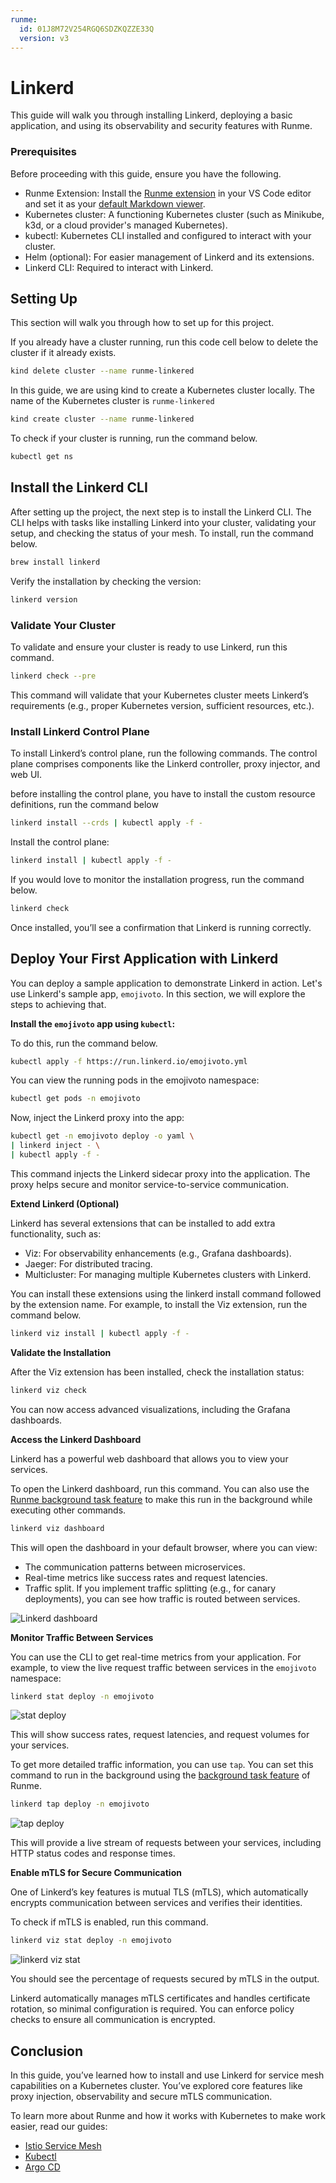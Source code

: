 ```yaml
---
runme:
  id: 01J8M72V254RGQ6SDZKQZZE33Q
  version: v3
---
```


# Linkerd

This guide will walk you through installing Linkerd, deploying a basic application, and using its observability and security features with Runme.

### **Prerequisites**

Before proceeding with this guide, ensure you have the following.

- Runme Extension: Install the [Runme extension](https://marketplace.visualstudio.com/items?itemName=stateful.runme) in your VS Code editor and set it as your [default Markdown viewer](/installation/vscode#configure-your-default-markdown-editor).
- Kubernetes cluster: A functioning Kubernetes cluster (such as Minikube, k3d, or a cloud provider's managed Kubernetes).
- kubectl: Kubernetes CLI installed and configured to interact with your cluster.
- Helm (optional): For easier management of Linkerd and its extensions.
- Linkerd CLI: Required to interact with Linkerd.

## Setting Up

This section will walk you through how to set up for this project.

If you already have a cluster running, run this code cell below to delete the cluster if it already exists.

```sh {"id":"01J8M53EJFTCTQE56AW0MYANBM"}
kind delete cluster --name runme-linkered
```

In this guide, we are using kind to create a Kubernetes cluster locally. The name of the Kubernetes cluster is `runme-linkered`

```sh {"id":"01J8M54FXAN57RZQK0CT3N7EJ2"}
kind create cluster --name runme-linkered
```

To check if your cluster is running, run the command below.

```sh {"id":"01J8M554318GGDD7WDJFM2CEVM"}
kubectl get ns
```

## **Install the Linkerd CLI**

After setting up the project, the next step is to install the Linkerd CLI. The CLI helps with tasks like installing Linkerd into your cluster, validating your setup, and checking the status of your mesh. To install, run the command below.

```sh {"id":"01J8M55WEWHYWXJE9ZRC1Q6TPE"}
brew install linkerd
```

Verify the installation by checking the version:

```sh {"id":"01J8M56DWJGQN23TWN36CHRCQF"}
linkerd version
```

### **Validate Your Cluster**

To validate and ensure your cluster is ready to use Linkerd, run this command.

```sh {"id":"01J8M574YJXESCN5HQ7ZYB9Y3Y"}
linkerd check --pre
```

This command will validate that your Kubernetes cluster meets Linkerd’s requirements (e.g., proper Kubernetes version, sufficient resources, etc.).

### **Install Linkerd Control Plane**

To install Linkerd’s control plane, run the following commands. The control plane comprises components like the Linkerd controller, proxy injector, and web UI.

before installing the control plane, you have to install the custom resource definitions, run the command below

```sh {"id":"01J8M57WZF0HMF8VAEYZKA1SME"}
linkerd install --crds | kubectl apply -f -
```

Install the control plane:

```sh {"id":"01J8M5BV7ZWVYAE3M6E6DTMR3V"}
linkerd install | kubectl apply -f -
```

If you would love to monitor the installation progress, run the command below.

```sh {"id":"01J8M5CEBNPCW9T21FJMCRMP7Q"}
linkerd check
```

Once installed, you’ll see a confirmation that Linkerd is running correctly.

## **Deploy Your First Application with Linkerd**

You can deploy a sample application to demonstrate Linkerd in action. Let's use Linkerd's sample app, `emojivoto`. In this section, we will explore the steps to achieving that.

**Install the `emojivoto` app using `kubectl`:**

To do this, run the command below.

```sh {"id":"01J8M5D3S58DY65QNWYPMH3CA7"}
kubectl apply -f https://run.linkerd.io/emojivoto.yml
```

You can view the running pods in the emojivoto namespace:

```sh {"id":"01J8M5EJE03FK26RQ3GT5YBHW6"}
kubectl get pods -n emojivoto
```

Now, inject the Linkerd proxy into the app:

```sh {"id":"01J8M5F6W11ZEDA3J6X12F8XPD"}
kubectl get -n emojivoto deploy -o yaml \
| linkerd inject - \
| kubectl apply -f -
```

This command injects the Linkerd sidecar proxy into the application. The proxy helps secure and monitor service-to-service communication.

**Extend Linkerd (Optional)**

Linkerd has several extensions that can be installed to add extra functionality, such as:

- Viz: For observability enhancements (e.g., Grafana dashboards).
- Jaeger: For distributed tracing.
- Multicluster: For managing multiple Kubernetes clusters with Linkerd.

You can install these extensions using the linkerd install command followed by the extension name. For example, to install the Viz extension, run the command below.

```sh {"id":"01J8M5GDS3B6M4D9CFKG21A68X"}
linkerd viz install | kubectl apply -f -
```

**Validate the Installation**

After the Viz extension has been installed, check the installation status:

```sh {"id":"01J8M5H2CJ70K3XP7TRQGCWPT5"}
linkerd viz check
```

You can now access advanced visualizations, including the Grafana dashboards.

**Access the Linkerd Dashboard**

Linkerd has a powerful web dashboard that allows you to view your services.

To open the Linkerd dashboard, run this command. You can also use the [Runme background task feature](/getting-started/vscode#background-processes) to make this run in the background while executing other commands.

```sh {"id":"01J8M5K3HVDMCAVXF7BDH1WV8Z"}
linkerd viz dashboard
```

This will open the dashboard in your default browser, where you can view:

- The communication patterns between microservices.
- Real-time metrics like success rates and request latencies.
- Traffic split. If you implement traffic splitting (e.g., for canary deployments), you can see how traffic is routed between services.

![Linkerd dashboard](../../../static/img/guide-page/linkerd-dashboard.png)

**Monitor Traffic Between Services**

You can use the CLI to get real-time metrics from your application. For example, to view the live request traffic between services in the `emojivoto` namespace:

```sh {"id":"01J8M5KXW4R4Y9MKEYEY2TZ2SV"}
linkerd stat deploy -n emojivoto
```

![stat deploy](../../../static/img/guide-page/linkerd-stat-deploy.png)

This will show success rates, request latencies, and request volumes for your services.

To get more detailed traffic information, you can use `tap`. You can set this command to run in the background using the [background task feature](/getting-started/vscode#background-processes) of Runme.

```sh {"id":"01J8M5NV3J8JG8Y6SCJ1G62VDT"}
linkerd tap deploy -n emojivoto
```

![tap deploy](../../../static/img/guide-page/linkerd-tap-deploy.png)

This will provide a live stream of requests between your services, including HTTP status codes and response times.

**Enable mTLS for Secure Communication**

One of Linkerd’s key features is mutual TLS (mTLS), which automatically encrypts communication between services and verifies their identities.

To check if mTLS is enabled, run this command.

```sh {"id":"01J8M5PSM00NN8G8R61RSJY2PV"}
linkerd viz stat deploy -n emojivoto
```

![linkerd viz stat](../../../static/img/guide-page/linkerd-viz-stat.png)

You should see the percentage of requests secured by mTLS in the output.

Linkerd automatically manages mTLS certificates and handles certificate rotation, so minimal configuration is required. You can enforce policy checks to ensure all communication is encrypted.

## **Conclusion**

In this guide, you’ve learned how to install and use Linkerd for service mesh capabilities on a Kubernetes cluster. You’ve explored core features like proxy injection, observability and secure mTLS communication.

To learn more about Runme and how it works with Kubernetes to make work easier, read our guides:

- [Istio Service Mesh](/guide/k8s/istio)
- [Kubectl](/guide/k8s/kubectl)
- [Argo CD](/guide/k8s/argocd-cli)
